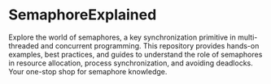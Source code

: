 # SemaphoreExplained
Explore the world of semaphores, a key synchronization primitive in multi-threaded and concurrent programming. This repository provides hands-on examples, best practices, and guides to understand the role of semaphores in resource allocation, process synchronization, and avoiding deadlocks. Your one-stop shop for semaphore knowledge.
